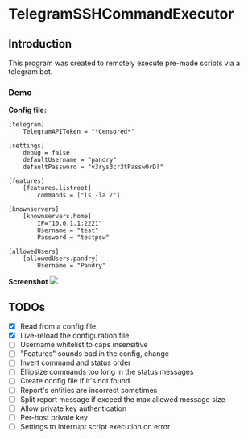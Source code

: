 # TelegramSSHCommandExecutor
## Introduction
This program was created to remotely execute pre-made scripts via a telegram bot.

### Demo
**Config file:**
```
[telegram]
    TelegramAPIToken = "*Censored*"

[settings]
    debug = false
    defaultUsername = "pandry"
    defaultPassword = "v3rys3cr3tPassw0rD!"

[features]
    [features.listroot]
        commands = ["ls -la /"]

[knownservers]
    [knownservers.home]
        IP="10.0.1.1:2221"
        Username = "test"
        Password = "testpsw"

[allowedUsers]
    [allowedUsers.pandry]
        Username = "Pandry"
```
**Screenshot**
![](https://vgy.me/UifhNJ.png)



## TODOs
- [X] Read from a config file
- [X] Live-reload the configuration file
- [ ] Username whitelist to caps insensitive
- [ ] "Features" sounds bad in the config, change
- [ ] Invert command and status order
- [ ] Ellipsize commands too long in the status messages
- [ ] Create config file if it's not found
- [ ] Report's entities are incorrect sometimes
- [ ] Split report message if exceed the max allowed message size
- [ ] Allow private key authentication
- [ ] Per-host private key
- [ ] Settings to interrupt script execution on error
